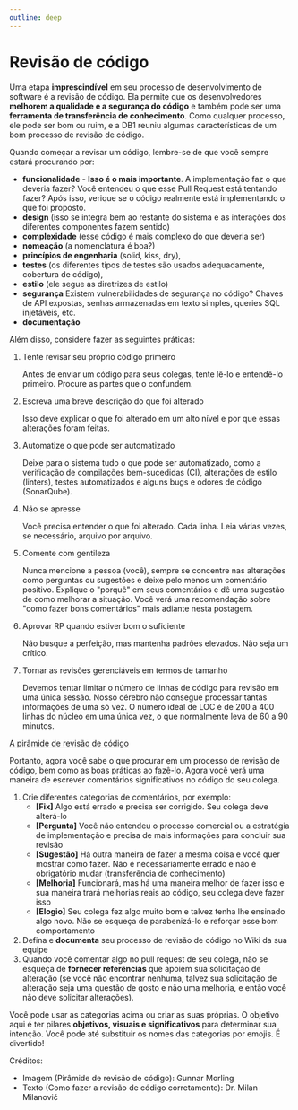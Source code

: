 ```yaml
---
outline: deep
---
```


# Revisão de código

Uma etapa **imprescindível** em seu processo de desenvolvimento de software é a revisão de código. Ela permite que os desenvolvedores **melhorem a qualidade e a segurança do código** e também pode ser uma **ferramenta de transferência de conhecimento**. Como qualquer processo, ele pode ser bom ou ruim, e a DB1 reuniu algumas características de um bom processo de revisão de código.

Quando começar a revisar um código, lembre-se de que você sempre estará procurando por:

- **funcionalidade** - **Isso é o mais importante**. A implementação faz o que deveria fazer? Você entendeu o que esse Pull Request está tentando fazer? Após isso, verique se o código realmente está implementando o que foi proposto.
- **design** (isso se integra bem ao restante do sistema e as interações dos diferentes componentes fazem sentido)
- **complexidade** (esse código é mais complexo do que deveria ser)
- **nomeação** (a nomenclatura é boa?)
- **princípios de engenharia** (solid, kiss, dry),
- **testes** (os diferentes tipos de testes são usados adequadamente, cobertura de código),
- **estilo** (ele segue as diretrizes de estilo)
- **segurança** Existem vulnerabilidades de segurança no código? Chaves de API expostas, senhas armazenadas em texto simples, queries SQL injetáveis, etc.
- **documentação**

Além disso, considere fazer as seguintes práticas:

1. Tente revisar seu próprio código primeiro

   Antes de enviar um código para seus colegas, tente lê-lo e entendê-lo primeiro. Procure as partes que o confundem.

2. Escreva uma breve descrição do que foi alterado

   Isso deve explicar o que foi alterado em um alto nível e por que essas alterações foram feitas.

3. Automatize o que pode ser automatizado

   Deixe para o sistema tudo o que pode ser automatizado, como a verificação de compilações bem-sucedidas (CI), alterações de estilo (linters), testes automatizados e alguns bugs e odores de código (SonarQube).

4. Não se apresse

   Você precisa entender o que foi alterado. Cada linha. Leia várias vezes, se necessário, arquivo por arquivo.

5. Comente com gentileza

   Nunca mencione a pessoa (você), sempre se concentre nas alterações como perguntas ou sugestões e deixe pelo menos um comentário positivo. Explique o "porquê" em seus comentários e dê uma sugestão de como melhorar a situação. Você verá uma recomendação sobre "como fazer bons comentários" mais adiante nesta postagem.

6. Aprovar RP quando estiver bom o suficiente

   Não busque a perfeição, mas mantenha padrões elevados. Não seja um crítico.

7. Tornar as revisões gerenciáveis em termos de tamanho

   Devemos tentar limitar o número de linhas de código para revisão em uma única sessão. Nosso cérebro não consegue processar tantas informações de uma só vez. O número ideal de LOC é de 200 a 400 linhas do núcleo em uma única vez, o que normalmente leva de 60 a 90 minutos.

[A pirâmide de revisão de código](../../../public/img/docs/the-code-review-pyramid.jpeg)

Portanto, agora você sabe o que procurar em um processo de revisão de código, bem como as boas práticas ao fazê-lo. Agora você verá uma maneira de escrever comentários significativos no código do seu colega.

1. Crie diferentes categorias de comentários, por exemplo:
   - **[Fix]** Algo está errado e precisa ser corrigido. Seu colega deve alterá-lo
   - **[Pergunta]** Você não entendeu o processo comercial ou a estratégia de implementação e precisa de mais informações para concluir sua revisão
   - **[Sugestão]** Há outra maneira de fazer a mesma coisa e você quer mostrar como fazer. Não é necessariamente errado e não é obrigatório mudar (transferência de conhecimento)
   - **[Melhoria]** Funcionará, mas há uma maneira melhor de fazer isso e sua maneira trará melhorias reais ao código, seu colega deve fazer isso
   - **[Elogio]** Seu colega fez algo muito bom e talvez tenha lhe ensinado algo novo. Não se esqueça de parabenizá-lo e reforçar esse bom comportamento
2. Defina e **documenta** seu processo de revisão de código no Wiki da sua equipe
3. Quando você comentar algo no pull request de seu colega, não se esqueça de **fornecer referências** que apoiem sua solicitação de alteração (se você não encontrar nenhuma, talvez sua solicitação de alteração seja uma questão de gosto e não uma melhoria, e então você não deve solicitar alterações).

Você pode usar as categorias acima ou criar as suas próprias. O objetivo aqui é ter pilares **objetivos, visuais e significativos** para determinar sua intenção. Você pode até substituir os nomes das categorias por emojis. É divertido!

Créditos:

- Imagem (Pirâmide de revisão de código): Gunnar Morling
- Texto (Como fazer a revisão de código corretamente): Dr. Milan Milanović
